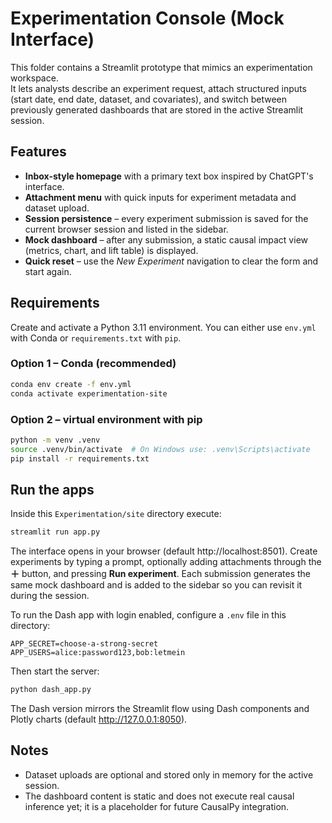 # Experimentation Console (Mock Interface)

This folder contains a Streamlit prototype that mimics an experimentation workspace.  
It lets analysts describe an experiment request, attach structured inputs (start date, end date, dataset, and covariates), and switch between previously generated dashboards that are stored in the active Streamlit session.

## Features

- **Inbox-style homepage** with a primary text box inspired by ChatGPT's interface.
- **Attachment menu** with quick inputs for experiment metadata and dataset upload.
- **Session persistence** – every experiment submission is saved for the current browser session and listed in the sidebar.
- **Mock dashboard** – after any submission, a static causal impact view (metrics, chart, and lift table) is displayed.
- **Quick reset** – use the _New Experiment_ navigation to clear the form and start again.

## Requirements

Create and activate a Python 3.11 environment. You can either use `env.yml` with Conda or `requirements.txt` with `pip`.

### Option 1 – Conda (recommended)

```bash
conda env create -f env.yml
conda activate experimentation-site
```

### Option 2 – virtual environment with pip

```bash
python -m venv .venv
source .venv/bin/activate  # On Windows use: .venv\Scripts\activate
pip install -r requirements.txt
```

## Run the apps

Inside this `Experimentation/site` directory execute:

```bash
streamlit run app.py
```

The interface opens in your browser (default http://localhost:8501). Create experiments by typing a prompt, optionally adding attachments through the **＋** button, and pressing **Run experiment**. Each submission generates the same mock dashboard and is added to the sidebar so you can revisit it during the session.

To run the Dash app with login enabled, configure a `.env` file in this directory:

```
APP_SECRET=choose-a-strong-secret
APP_USERS=alice:password123,bob:letmein
```

Then start the server:

```bash
python dash_app.py
```

The Dash version mirrors the Streamlit flow using Dash components and Plotly charts (default http://127.0.0.1:8050).

## Notes

- Dataset uploads are optional and stored only in memory for the active session.
- The dashboard content is static and does not execute real causal inference yet; it is a placeholder for future CausalPy integration.
